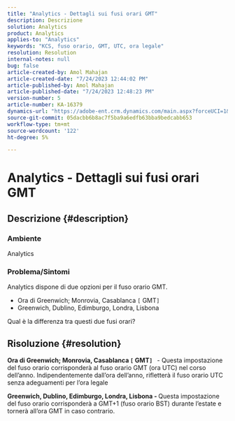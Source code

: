 ```yaml
---
title: "Analytics - Dettagli sui fusi orari GMT"
description: Descrizione
solution: Analytics
product: Analytics
applies-to: "Analytics"
keywords: "KCS, fuso orario, GMT, UTC, ora legale"
resolution: Resolution
internal-notes: null
bug: false
article-created-by: Amol Mahajan
article-created-date: "7/24/2023 12:44:02 PM"
article-published-by: Amol Mahajan
article-published-date: "7/24/2023 12:48:23 PM"
version-number: 5
article-number: KA-16379
dynamics-url: "https://adobe-ent.crm.dynamics.com/main.aspx?forceUCI=1&pagetype=entityrecord&etn=knowledgearticle&id=c0720dc4-1f2a-ee11-bdf4-6045bd006b3d"
source-git-commit: 05dacbb6b8ac7f5ba9a6edfb63bba9bedcabb653
workflow-type: tm+mt
source-wordcount: '122'
ht-degree: 5%

---
```


# Analytics - Dettagli sui fusi orari GMT

## Descrizione {#description}


### <b>Ambiente</b>

Analytics



### <b>Problema/Sintomi</b>

Analytics dispone di due opzioni per il fuso orario GMT.

- Ora di Greenwich; Monrovia, Casablanca `[` GMT`]`
- Greenwich, Dublino, Edimburgo, Londra, Lisbona


Qual è la differenza tra questi due fusi orari?


## Risoluzione {#resolution}


<b>Ora di Greenwich; Monrovia, Casablanca `[` GMT`]`  </b> - Questa impostazione del fuso orario corrisponderà al fuso orario GMT (ora UTC) nel corso dell’anno. Indipendentemente dall’ora dell’anno, rifletterà il fuso orario UTC senza adeguamenti per l’ora legale

<b>Greenwich, Dublino, Edimburgo, Londra, Lisbona - </b>Questa impostazione del fuso orario corrisponderà a GMT+1 (fuso orario BST) durante l’estate e tornerà all’ora GMT in caso contrario.



